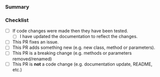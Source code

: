 ### Summary

<!-- What is this pull request for? Does it fix any issues? -->

### Checklist

<!-- Put an x inside [ ] to check it, like so: [x] -->

- [ ] If code changes were made then they have been tested.
    - [ ] I have updated the documentation to reflect the changes.
- [ ] This PR fixes an issue.
- [ ] This PR adds something new (e.g. new class, method or parameters).
- [ ] This PR is a breaking change (e.g. methods or parameters removed/renamed)
- [ ] This PR is **not** a code change (e.g. documentation update, README, etc.)

